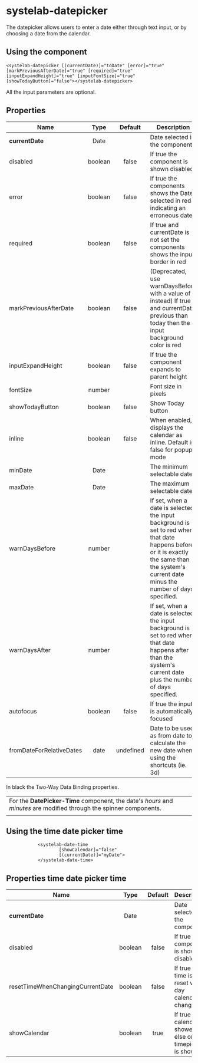 # systelab-datepicker

The datepicker allows users to enter a date either through text input, or by choosing a date from the calendar.

## Using the component
```
<systelab-datepicker [(currentDate)]="toDate" [error]="true" [markPreviousAfterDate]="true" [required]="true" [inputExpandHeight]="true" [inputFontSize]="true" [showTodayButton]="false"></systelab-datepicker>
```
All the input parameters are optional.

## Properties

| Name | Type | Default | Description |
| ---- |:----:|:-------:| ----------- |
| **currentDate** | Date | | Date selected in the component |
| disabled | boolean | false | If true the component is shown disabled |
| error | boolean | false | If true the components shows the Date selected in red indicating an erroneous date |
| required | boolean | false | If true and currentDate is not set the components shows the input border in red |
| markPreviousAfterDate | boolean | false | (Deprecated, use warnDaysBefore with a value of 1 instead) If true and currentDate previous than today then the input background color is red |
| inputExpandHeight | boolean | false | If true the component expands to parent height |
| fontSize | number | | Font size in pixels |
| showTodayButton | boolean | false | Show Today button |
| inline | boolean | false | When enabled, displays the calendar as inline. Default is false for popup mode |
| minDate | Date | | The minimum selectable date |
| maxDate | Date | | The maximum selectable date |
| warnDaysBefore | number | | If set, when a date is selected the input background is set to red when that date happens before or it is exactly the same than the system's current date minus the number of days specified. |
| warnDaysAfter | number | | If set, when a date is selected the input background is set to red when that date happens after than the system's current date plus the number of days specified. |
| autofocus | boolean | false | If true the input is automatically focused |
| fromDateForRelativeDates | date | undefined | Date to be used as from date to calculate the new date when using the shortcuts (ie. 3d)

In black the Two-Way Data Binding properties.

| |
| --- |
| For the **DatePicker-Time** component, the date's *hours* and *minutes* are modified through the spinner components. |
||

## Using the time date picker time
```
            <systelab-date-time
                    [showCalendar]="false"
                    [(currentDate)]="myDate">
            </systelab-date-time>
```

## Properties time date picker time

| Name | Type | Default | Description |
| ---- |:----:|:-------:| ----------- |
| **currentDate** | Date | | Date selected in the component |
| disabled | boolean | false | If true the component is shown disabled |
| resetTimeWhenChangingCurrentDate | boolean | false | If true the time is reset when day calendar changes |
| showCalendar | boolean | true | If true the calendar is showed else only timepicker is showed |
